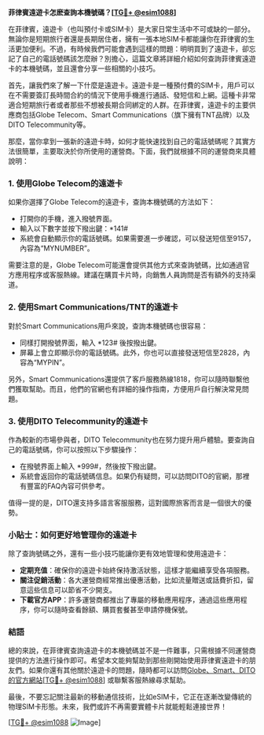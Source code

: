 **菲律賓遠遊卡怎麽查詢本機號碼？[[TG💪+ @esim1088](https://t.me/s/esim1088)]**

在菲律賓，遠遊卡（也叫預付卡或SIM卡）是大家日常生活中不可或缺的一部分。無論你是短期旅行者還是長期居住者，擁有一張本地SIM卡都能讓你在菲律賓的生活更加便利。不過，有時候我們可能會遇到這樣的問題：明明買到了遠遊卡，卻忘記了自己的電話號碼該怎麼辦？別擔心，這篇文章將詳細介紹如何查詢菲律賓遠遊卡的本機號碼，並且還會分享一些相關的小技巧。

首先，讓我們來了解一下什麼是遠遊卡。遠遊卡是一種預付費的SIM卡，用戶可以在不需要簽訂長時間合約的情況下使用手機進行通話、發短信和上網。這種卡非常適合短期旅行者或者那些不想被長期合同綁定的人群。在菲律賓，遠遊卡的主要供應商包括Globe Telecom、Smart Communications（旗下擁有TNT品牌）以及DITO Telecommunity等。

那麼，當你拿到一張新的遠遊卡時，如何才能快速找到自己的電話號碼呢？其實方法很簡單，主要取決於你所使用的運營商。下面，我們就根據不同的運營商來具體說明：

### **1. 使用Globe Telecom的遠遊卡**

如果你選擇了Globe Telecom的遠遊卡，查詢本機號碼的方法如下：
- 打開你的手機，進入撥號界面。
- 輸入以下數字並按下撥出鍵：*141#
- 系統會自動顯示你的電話號碼。如果需要進一步確認，可以發送短信至9157，內容為“MYNUMBER”。

需要注意的是，Globe Telecom可能還會提供其他方式來查詢號碼，比如通過官方應用程序或客服熱線。建議在購買卡片時，向銷售人員詢問是否有額外的支持渠道。

### **2. 使用Smart Communications/TNT的遠遊卡**

對於Smart Communications用戶來說，查詢本機號碼也很容易：
- 同樣打開撥號界面，輸入 *123# 後按撥出鍵。
- 屏幕上會立即顯示你的電話號碼。此外，你也可以直接發送短信至2828，內容為“MYPIN”。

另外，Smart Communications還提供了客戶服務熱線1818，你可以隨時聯繫他們獲取幫助。而且，他們的官網也有詳細的操作指南，方便用戶自行解決常見問題。

### **3. 使用DITO Telecommunity的遠遊卡**

作為較新的市場參與者，DITO Telecommunity也在努力提升用戶體驗。要查詢自己的電話號碼，你可以按照以下步驟操作：
- 在撥號界面上輸入 *999#，然後按下撥出鍵。
- 系統會返回你的電話號碼信息。如果仍有疑問，可以訪問DITO的官網，那裡有豐富的FAQ內容可供參考。

值得一提的是，DITO還支持多語言客服服務，這對國際旅客而言是一個很大的優勢。

### **小貼士：如何更好地管理你的遠遊卡**

除了查詢號碼之外，還有一些小技巧能讓你更有效地管理和使用遠遊卡：
- **定期充值**：確保你的遠遊卡始終保持激活狀態，這樣才能繼續享受各項服務。
- **關注促銷活動**：各大運營商經常推出優惠活動，比如流量贈送或話費折扣，留意這些信息可以節省不少開支。
- **下載官方APP**：許多運營商都推出了專屬的移動應用程序，通過這些應用程序，你可以隨時查看餘額、購買套餐甚至申請停機保號。

### **結語**

總的來說，在菲律賓查詢遠遊卡的本機號碼並不是一件難事，只需根據不同運營商提供的方法進行操作即可。希望本文能夠幫助到那些剛開始使用菲律賓遠遊卡的朋友們。如果你還有其他關於遠遊卡的問題，隨時都可以訪問[Globe、Smart、DITO的官方網站](https://www.globe.com.ph/)[[TG💪+ @esim1088](https://t.me/s/esim1088)] 或聯繫客服熱線尋求幫助。

最後，不要忘記關注最新的移動通信技術，比如eSIM卡，它正在逐漸改變傳統的物理SIM卡形態。未來，我們或許不再需要實體卡片就能輕鬆連接世界！

[[TG💪+ @esim1088](https://t.me/s/esim1088) ![Image](https://i.postimg.cc/4NQfJmqS/Snipaste-2025-05-13-00-14-12.png)]